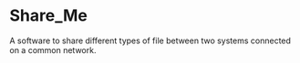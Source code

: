 # Share_Me

A software to share different types of file between two systems connected on a common network.
